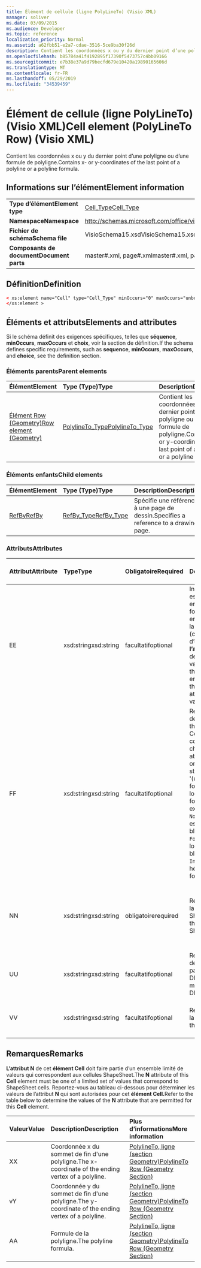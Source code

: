 ```yaml
---
title: Élément de cellule (ligne PolyLineTo) (Visio XML)
manager: soliver
ms.date: 03/09/2015
ms.audience: Developer
ms.topic: reference
localization_priority: Normal
ms.assetid: a62fbb51-e2a7-cdae-3516-5ce9ba30f26d
description: Contient les coordonnées x ou y du dernier point d’une polyligne ou d’une formule de polyligne.
ms.openlocfilehash: b85784a41f4192895f17390f5473757c4bb09166
ms.sourcegitcommit: e7b38e37a9d79becfd679e10420a19890165606d
ms.translationtype: MT
ms.contentlocale: fr-FR
ms.lasthandoff: 05/29/2019
ms.locfileid: "34539459"
---
```

# <a name="cell-element-polylineto-row-visio-xml"></a><span data-ttu-id="972f9-103">Élément de cellule (ligne PolyLineTo) (Visio XML)</span><span class="sxs-lookup"><span data-stu-id="972f9-103">Cell element (PolyLineTo Row) (Visio XML)</span></span>

<span data-ttu-id="972f9-104">Contient les coordonnées x ou y du dernier point d’une polyligne ou d’une formule de polyligne.</span><span class="sxs-lookup"><span data-stu-id="972f9-104">Contains x- or y-coordinates of the last point of a polyline or a polyline formula.</span></span>
  
## <a name="element-information"></a><span data-ttu-id="972f9-105">Informations sur l’élément</span><span class="sxs-lookup"><span data-stu-id="972f9-105">Element information</span></span>

|||
|:-----|:-----|
|<span data-ttu-id="972f9-106">**Type d’élément**</span><span class="sxs-lookup"><span data-stu-id="972f9-106">**Element type**</span></span> <br/> |[<span data-ttu-id="972f9-107">Cell_Type</span><span class="sxs-lookup"><span data-stu-id="972f9-107">Cell_Type</span></span>](cell_type-complextypevisio-xml.md) <br/> |
|<span data-ttu-id="972f9-108">**Namespace**</span><span class="sxs-lookup"><span data-stu-id="972f9-108">**Namespace**</span></span> <br/> |http://schemas.microsoft.com/office/visio/2012/main  <br/> |
|<span data-ttu-id="972f9-109">**Fichier de schéma**</span><span class="sxs-lookup"><span data-stu-id="972f9-109">**Schema file**</span></span> <br/> |<span data-ttu-id="972f9-110">VisioSchema15.xsd</span><span class="sxs-lookup"><span data-stu-id="972f9-110">VisioSchema15.xsd</span></span>  <br/> |
|<span data-ttu-id="972f9-111">**Composants de document**</span><span class="sxs-lookup"><span data-stu-id="972f9-111">**Document parts**</span></span> <br/> |<span data-ttu-id="972f9-112">master#.xml, page#.xml</span><span class="sxs-lookup"><span data-stu-id="972f9-112">master#.xml, page#.xml</span></span>  <br/> |
   
## <a name="definition"></a><span data-ttu-id="972f9-113">Définition</span><span class="sxs-lookup"><span data-stu-id="972f9-113">Definition</span></span>

```XML
< xs:element name="Cell" type="Cell_Type" minOccurs="0" maxOccurs="unbounded" >
</xs:element >
```

## <a name="elements-and-attributes"></a><span data-ttu-id="972f9-114">Éléments et attributs</span><span class="sxs-lookup"><span data-stu-id="972f9-114">Elements and attributes</span></span>

<span data-ttu-id="972f9-115">Si le schéma définit des exigences spécifiques, telles que **séquence**, **minOccurs**, **maxOccurs** et **choix**, voir la section de définition.</span><span class="sxs-lookup"><span data-stu-id="972f9-115">If the schema defines specific requirements, such as **sequence**, **minOccurs**, **maxOccurs**, and **choice**, see the definition section.</span></span> 
  
### <a name="parent-elements"></a><span data-ttu-id="972f9-116">Éléments parents</span><span class="sxs-lookup"><span data-stu-id="972f9-116">Parent elements</span></span>

|<span data-ttu-id="972f9-117">**Élément**</span><span class="sxs-lookup"><span data-stu-id="972f9-117">**Element**</span></span>|<span data-ttu-id="972f9-118">**Type (Type)**</span><span class="sxs-lookup"><span data-stu-id="972f9-118">**Type**</span></span>|<span data-ttu-id="972f9-119">**Description**</span><span class="sxs-lookup"><span data-stu-id="972f9-119">**Description**</span></span>|
|:-----|:-----|:-----|
|[<span data-ttu-id="972f9-120">Élément Row (Geometry)</span><span class="sxs-lookup"><span data-stu-id="972f9-120">Row element (Geometry)</span></span>](row-element-geometry-sectionvisio-xml.md) <br/> |[<span data-ttu-id="972f9-121">PolylineTo_Type</span><span class="sxs-lookup"><span data-stu-id="972f9-121">PolylineTo_Type</span></span>](polylineto_type-complextypevisio-xml.md) <br/> |<span data-ttu-id="972f9-122">Contient les coordonnées x ou y du dernier point d’une polyligne ou d’une formule de polyligne.</span><span class="sxs-lookup"><span data-stu-id="972f9-122">Contains x- or y-coordinates of the last point of a polyline or a polyline formula.</span></span>  <br/> |
   
### <a name="child-elements"></a><span data-ttu-id="972f9-123">Éléments enfants</span><span class="sxs-lookup"><span data-stu-id="972f9-123">Child elements</span></span>

|<span data-ttu-id="972f9-124">**Élément**</span><span class="sxs-lookup"><span data-stu-id="972f9-124">**Element**</span></span>|<span data-ttu-id="972f9-125">**Type (Type)**</span><span class="sxs-lookup"><span data-stu-id="972f9-125">**Type**</span></span>|<span data-ttu-id="972f9-126">**Description**</span><span class="sxs-lookup"><span data-stu-id="972f9-126">**Description**</span></span>|
|:-----|:-----|:-----|
|[<span data-ttu-id="972f9-127">RefBy</span><span class="sxs-lookup"><span data-stu-id="972f9-127">RefBy</span></span>](refby-element-cell_type-complextypevisio-xml.md) <br/> |[<span data-ttu-id="972f9-128">RefBy_Type</span><span class="sxs-lookup"><span data-stu-id="972f9-128">RefBy_Type</span></span>](refby_type-complextypevisio-xml.md) <br/> |<span data-ttu-id="972f9-129">Spécifie une référence à une page de dessin.</span><span class="sxs-lookup"><span data-stu-id="972f9-129">Specifies a reference to a drawing page.</span></span>  <br/> |
   
### <a name="attributes"></a><span data-ttu-id="972f9-130">Attributs</span><span class="sxs-lookup"><span data-stu-id="972f9-130">Attributes</span></span>

|<span data-ttu-id="972f9-131">**Attribut**</span><span class="sxs-lookup"><span data-stu-id="972f9-131">**Attribute**</span></span>|<span data-ttu-id="972f9-132">**Type**</span><span class="sxs-lookup"><span data-stu-id="972f9-132">**Type**</span></span>|<span data-ttu-id="972f9-133">**Obligatoire**</span><span class="sxs-lookup"><span data-stu-id="972f9-133">**Required**</span></span>|<span data-ttu-id="972f9-134">**Description**</span><span class="sxs-lookup"><span data-stu-id="972f9-134">**Description**</span></span>|<span data-ttu-id="972f9-135">**Valeurs possibles**</span><span class="sxs-lookup"><span data-stu-id="972f9-135">**Possible values**</span></span>|
|:-----|:-----|:-----|:-----|:-----|
|<span data-ttu-id="972f9-136">E</span><span class="sxs-lookup"><span data-stu-id="972f9-136">E</span></span>  <br/> |<span data-ttu-id="972f9-137">xsd:string</span><span class="sxs-lookup"><span data-stu-id="972f9-137">xsd:string</span></span>  <br/> |<span data-ttu-id="972f9-138">facultatif</span><span class="sxs-lookup"><span data-stu-id="972f9-138">optional</span></span>  <br/> |<span data-ttu-id="972f9-139">Indique que la formule est évaluée à une erreur.</span><span class="sxs-lookup"><span data-stu-id="972f9-139">Indicates that the formula evaluates to an error.</span></span> <span data-ttu-id="972f9-140">La valeur de **E** est la valeur actuelle (chaîne de message d’erreur) ; la valeur de **l’attribut V** est la dernière valeur valide.</span><span class="sxs-lookup"><span data-stu-id="972f9-140">The value of **E** is the current value (an error message string); the value of the **V** attribute is the last valid value.</span></span>  <br/> |<span data-ttu-id="972f9-141">Chaîne de message d’erreur.</span><span class="sxs-lookup"><span data-stu-id="972f9-141">An error message string.</span></span>  <br/> |
|<span data-ttu-id="972f9-142">F</span><span class="sxs-lookup"><span data-stu-id="972f9-142">F</span></span>  <br/> |<span data-ttu-id="972f9-143">xsd:string</span><span class="sxs-lookup"><span data-stu-id="972f9-143">xsd:string</span></span>  <br/> |<span data-ttu-id="972f9-144">facultatif</span><span class="sxs-lookup"><span data-stu-id="972f9-144">optional</span></span>  <br/> | <span data-ttu-id="972f9-145">Représente la formule de l’élément.</span><span class="sxs-lookup"><span data-stu-id="972f9-145">Represents the element's formula.</span></span> <span data-ttu-id="972f9-146">Cet attribut peut contenir l’une des chaînes suivantes :</span><span class="sxs-lookup"><span data-stu-id="972f9-146">This attribute can contain one of the following strings:</span></span>  <br/>  <span data-ttu-id="972f9-147">'(une formule)' si la formule existe localement</span><span class="sxs-lookup"><span data-stu-id="972f9-147">'(some formula)' if the formula exists locally</span></span>  <br/>  <span data-ttu-id="972f9-148">`No Formula` si la formule est supprimée ou bloquée localement</span><span class="sxs-lookup"><span data-stu-id="972f9-148">`No Formula` if the formula is locally deleted or blocked</span></span>  <br/>  <span data-ttu-id="972f9-149">`Inh` si la formule est héritée.</span><span class="sxs-lookup"><span data-stu-id="972f9-149">`Inh` if the formula is inherited.</span></span>  <br/> |<span data-ttu-id="972f9-150">Formule.</span><span class="sxs-lookup"><span data-stu-id="972f9-150">A formula.</span></span>  <br/> |
|<span data-ttu-id="972f9-151">N</span><span class="sxs-lookup"><span data-stu-id="972f9-151">N</span></span>  <br/> |<span data-ttu-id="972f9-152">xsd:string</span><span class="sxs-lookup"><span data-stu-id="972f9-152">xsd:string</span></span>  <br/> |<span data-ttu-id="972f9-153">obligatoire</span><span class="sxs-lookup"><span data-stu-id="972f9-153">required</span></span>  <br/> |<span data-ttu-id="972f9-154">Représente le nom de la cellule ShapeSheet.</span><span class="sxs-lookup"><span data-stu-id="972f9-154">Represents the name of the ShapeSheet cell.</span></span>  <br/> |<span data-ttu-id="972f9-155">Nom de la cellule ShapeSheet.</span><span class="sxs-lookup"><span data-stu-id="972f9-155">The name of the ShapeSheet cell.</span></span>  <br/> <span data-ttu-id="972f9-156">Voir la section Remarques ci-dessous.</span><span class="sxs-lookup"><span data-stu-id="972f9-156">See the Remarks section below.</span></span>  <br/> |
|<span data-ttu-id="972f9-157">U</span><span class="sxs-lookup"><span data-stu-id="972f9-157">U</span></span>  <br/> |<span data-ttu-id="972f9-158">xsd:string</span><span class="sxs-lookup"><span data-stu-id="972f9-158">xsd:string</span></span>  <br/> |<span data-ttu-id="972f9-159">facultatif</span><span class="sxs-lookup"><span data-stu-id="972f9-159">optional</span></span>  <br/> |<span data-ttu-id="972f9-160">Représente une unité de mesure La valeur par défaut est DL.</span><span class="sxs-lookup"><span data-stu-id="972f9-160">Represents a unit of measure The default is DL.</span></span>  <br/> |<span data-ttu-id="972f9-161">Unités de la cellule.</span><span class="sxs-lookup"><span data-stu-id="972f9-161">The units of the cell.</span></span>  <br/> |
|<span data-ttu-id="972f9-162">V</span><span class="sxs-lookup"><span data-stu-id="972f9-162">V</span></span>  <br/> |<span data-ttu-id="972f9-163">xsd:string</span><span class="sxs-lookup"><span data-stu-id="972f9-163">xsd:string</span></span>  <br/> |<span data-ttu-id="972f9-164">facultatif</span><span class="sxs-lookup"><span data-stu-id="972f9-164">optional</span></span>  <br/> |<span data-ttu-id="972f9-165">Représente la valeur de la cellule.</span><span class="sxs-lookup"><span data-stu-id="972f9-165">Represents the value of the cell.</span></span>  <br/> |<span data-ttu-id="972f9-166">Valeur de la cellule ShapeSheet.</span><span class="sxs-lookup"><span data-stu-id="972f9-166">The value of the ShapeSheet cell.</span></span>  <br/> |
   
## <a name="remarks"></a><span data-ttu-id="972f9-167">Remarques</span><span class="sxs-lookup"><span data-stu-id="972f9-167">Remarks</span></span>

<span data-ttu-id="972f9-168">**L’attribut N** de cet **élément Cell** doit faire partie d’un ensemble limité de valeurs qui correspondent aux cellules ShapeSheet.</span><span class="sxs-lookup"><span data-stu-id="972f9-168">The **N** attribute of this **Cell** element must be one of a limited set of values that correspond to ShapeSheet cells.</span></span> <span data-ttu-id="972f9-169">Reportez-vous au tableau ci-dessous pour déterminer les valeurs de l’attribut **N** qui sont autorisées pour cet **élément Cell.**</span><span class="sxs-lookup"><span data-stu-id="972f9-169">Refer to the table below to determine the values of the **N** attribute that are permitted for this **Cell** element.</span></span> 
  
|<span data-ttu-id="972f9-170">**Valeur**</span><span class="sxs-lookup"><span data-stu-id="972f9-170">**Value**</span></span>|<span data-ttu-id="972f9-171">**Description**</span><span class="sxs-lookup"><span data-stu-id="972f9-171">**Description**</span></span>|<span data-ttu-id="972f9-172">**Plus d’informations**</span><span class="sxs-lookup"><span data-stu-id="972f9-172">**More information**</span></span>|
|:-----|:-----|:-----|
|<span data-ttu-id="972f9-173">X</span><span class="sxs-lookup"><span data-stu-id="972f9-173">X</span></span>  <br/> |<span data-ttu-id="972f9-174">Coordonnée x du sommet de fin d'une polyligne.</span><span class="sxs-lookup"><span data-stu-id="972f9-174">The x-coordinate of the ending vertex of a polyline.</span></span>  <br/> |[<span data-ttu-id="972f9-175">PolylineTo, ligne (section Geometry)</span><span class="sxs-lookup"><span data-stu-id="972f9-175">PolylineTo Row (Geometry Section)</span></span>](polylineto-row-geometry-section.md) <br/> |
|<span data-ttu-id="972f9-176">v</span><span class="sxs-lookup"><span data-stu-id="972f9-176">Y</span></span>  <br/> |<span data-ttu-id="972f9-177">Coordonnée y du sommet de fin d'une polyligne.</span><span class="sxs-lookup"><span data-stu-id="972f9-177">The y-coordinate of the ending vertex of a polyline.</span></span>  <br/> |[<span data-ttu-id="972f9-178">PolylineTo, ligne (section Geometry)</span><span class="sxs-lookup"><span data-stu-id="972f9-178">PolylineTo Row (Geometry Section)</span></span>](polylineto-row-geometry-section.md) <br/> |
|<span data-ttu-id="972f9-179">A</span><span class="sxs-lookup"><span data-stu-id="972f9-179">A</span></span>  <br/> |<span data-ttu-id="972f9-180">Formule de la polyligne.</span><span class="sxs-lookup"><span data-stu-id="972f9-180">The polyline formula.</span></span>  <br/> |[<span data-ttu-id="972f9-181">PolylineTo, ligne (section Geometry)</span><span class="sxs-lookup"><span data-stu-id="972f9-181">PolylineTo Row (Geometry Section)</span></span>](polylineto-row-geometry-section.md) <br/> |
   

